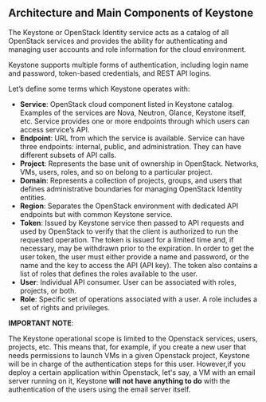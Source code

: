 ## Architecture and Main Components of Keystone

The Keystone or OpenStack Identity service acts as a catalog of all OpenStack 
services and provides the ability for authenticating and managing user accounts 
and role information for the cloud environment. 

Keystone supports multiple forms of authentication, including login name and
password, token-based credentials, and REST API logins. 

Let’s define some terms which Keystone operates with:

* __Service__: OpenStack cloud component listed in Keystone catalog. 
Examples of the services are Nova, Neutron, Glance, Keystone itself, etc. 
Service provides one or more endpoints through which users can access 
service’s API.
* __Endpoint__: URL from which the service is available. Service can have 
three endpoints: internal, public, and administration. They can have different 
subsets of API calls. 
* __Project__: Represents the base unit of ownership in OpenStack. Networks,
VMs, users, roles, and so on belong to a particular project. 
* __Domain__: Represents a collection of projects, groups, and users that 
defines administrative boundaries for managing OpenStack Identity entities.
* __Region__: Separates the OpenStack environment with dedicated API 
endpoints but with common Keystone service.
* __Token__: Issued by Keystone service then passed to API requests and used
by OpenStack to verify that the client is authorized to run the requested
operation. The token is issued for a limited time and, if necessary, may be
withdrawn prior to the expiration. In order to get the user token, the user must
either provide a name and password, or the name and the key to access the
API (API key). The token also contains a list of roles that defines the roles
available to the user.
* __User__: Individual API consumer. User can be associated with roles, 
projects, or both.
* __Role__: Specific set of operations associated with a user. A role 
includes a set of rights and privileges.

__IMPORTANT NOTE__: 

  The Keystone operational scope is limited to the Openstack services, users, 
  projects, etc. This means that, for example, if you create a new user that 
  needs permissions to launch VMs in a given Openstack project, Keystone will 
  be in charge of the authentication steps for this user. However,if you deploy 
  a certain application within Openstack, let's say, a VM with an email server 
  running on it, Keystone __will not have anything to do__ with the 
  authentication of the users using the email server itself.   